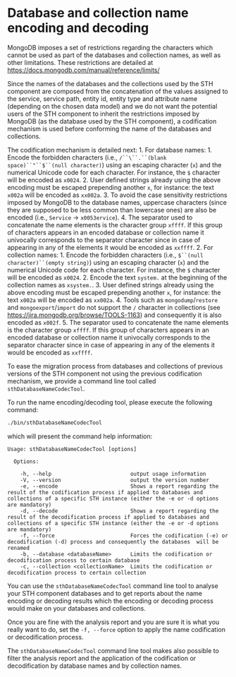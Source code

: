 # Database and collection name encoding and decoding

MongoDB imposes a set of restrictions regarding the characters which cannot be used as part of the databases and collection names, as well as other limitations. These restrictions are detailed at https://docs.mongodb.com/manual/reference/limits/

Since the names of the databases and the collections used by the STH component are composed from the concatenation of the values assigned to the service, service path, entity id, entity type and attribute name (depending on the chosen data model) and we do not want the potential users of the STH component to inherit the restrictions imposed by MongoDB (as the database used by the STH component), a codification mechanism is used before conforming the name of the databases and collections.

The codification mechanism is detailed next:
    1. For database names:
        1. Encode the forbidden characters (i.e., `/``\``.``(blank space)``"``$``(null character)`) using an escaping character (`x`) and the numerical Unicode code for each character. For instance, the `$` character will be encoded as `x0024`.
        2. User defined strings already using the above encoding must be escaped prepending another `x`, for instance: the text `x002a` will be encoded as `xx002a`.
        3. To avoid the case sensitivity restrictions imposed by MongoDB to the database names, uppercase characters (since they are supposed to be less common than lowercase ones) are also be encoded (i.e., `Service` -> `x0053ervice`).
        4. The separator used to concatenate the name elements is the character group `xffff`. If this group of characters appears in an encoded database or collection name it univocally corresponds to the separator character since in case of appearing in any of the elements it would be encoded as `xxffff`.
    2. For collection names:
        1. Encode the forbidden characters (i.e., `$``(null character)``(empty string)`) using an escaping character (`x`) and the numerical Unicode code for each character. For instance, the `$` character will be encoded as `x0024`.
        2. Encode the text `system.` at the beginning of the collection names as `xsystem.`.
        3. User defined strings already using the above encoding must be escaped prepending another `x`, for instance: the text `x002a` will be encoded as `xx002a`.
        4. Tools such as `mongodump`/`restore` and `mongoexport`/`import` do not support the `/` character in collections (see https://jira.mongodb.org/browse/TOOLS-1163) and consequently it is also encoded as `x002f`.
        5. The separator used to concatenate the name elements is the character group `xffff`. If this group of characters appears in an encoded database or collection name it univocally corresponds to the separator character since in case of appearing in any of the elements it would be encoded as `xxffff`.

To ease the migration process from databases and collections of previous versions of the STH component not using the previous codification mechanism, we provide a command line tool called `sthDatabaseNameCodecTool`.

To run the name encoding/decoding tool, please execute the following command:
```bash
./bin/sthDatabaseNameCodecTool
```

which will present the command help information:

```
Usage: sthDatabaseNameCodecTool [options]

  Options:

    -h, --help                         output usage information
    -V, --version                      output the version number
    -e, --encode                       Shows a report regarding the result of the codification process if applied to databases and collections of a specific STH instance (either the -e or -d options are mandatory)
    -d, --decode                       Shows a report regarding the result of the decodification process if applied to databases and collections of a specific STH instance (either the -e or -d options are mandatory)
    -f, --force                        Forces the codification (-e) or decodification (-d) process and consequently the databases  will be renamed
    -b, --database <databaseName>      Limits the codification or decodification process to certain database
    -c, --collection <collectionName>  Limits the codification or decodification process to certain collection
```

You can use the `sthDatabaseNameCodecTool` command line tool to analyse your STH component databases and to get reports about the name encoding or decoding results which the encoding or decoding process would make on your databases and collections.

Once you are fine with the analysis report and you are sure it is what you really want to do, set the `-f, --force` option to apply the name codification or decodification process.

The `sthDatabaseNameCodecTool` command line tool makes also possible to filter the analysis report and the application of the codification or decodification by database names and by collection names.
